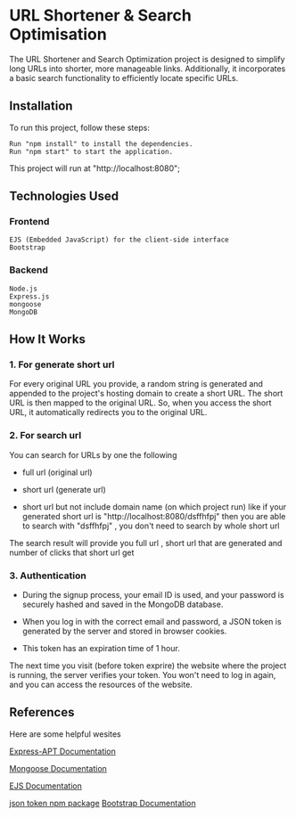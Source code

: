 # URL Shortener & Search Optimisation

The URL Shortener and Search Optimization project is designed to simplify long URLs into shorter, more manageable links. Additionally, it incorporates a basic search functionality to efficiently locate specific URLs.

  ## Installation
   To run this project, follow these steps:
    
    Run "npm install" to install the dependencies.
    Run "npm start" to start the application.

  This project will run at "http://localhost:8080";

  ## Technologies Used

  ### Frontend 

    EJS (Embedded JavaScript) for the client-side interface
    Bootstrap

  ### Backend
    Node.js
    Express.js
    mongoose
    MongoDB



## How It Works

  ### 1. For generate short url
For every original URL you provide, a random string is generated and appended to the project's hosting domain to create a short URL. The short URL is then mapped to the original URL. So, when you access the short URL, it automatically redirects you to the original URL.
    

  ### 2. For search url

 You can search for URLs by one the following

  - full url (original url)

  - short url (generate url)

  - short url but not include domain name (on which project run) like if your generated short url is "http://localhost:8080/dsffhfpj" then you are able to search with "dsffhfpj" , you don't need to search by whole short url


  The search result will provide you full url , short url that are generated and number of clicks that short url get


  ### 3. Authentication


  - During the signup process, your email ID is used, and your password is securely hashed and saved in the MongoDB database.

  - When you log in with the correct email and password, a JSON token is generated by the server and stored in browser cookies.

  - This token has an expiration time of 1 hour.

  The next time you visit (before token exprire) the website where the project is running, the server verifies your token. You won't need to log in again, and you can access the resources of the website.



## References
Here are some helpful wesites

[Express-APT Documentation](https://expressjs.com/en/4x/api.html)

[Mongoose Documentation](https://mongoosejs.com/)

[EJS Documentation](https://ejs.co/)

[ json token npm package](https://www.npmjs.com/package/jsonwebtoken)
[Bootstrap Documentation](https://getbootstrap.com/)
